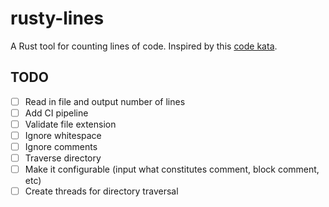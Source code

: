 # rusty-lines

A Rust tool for counting lines of code. Inspired by
this [code kata](http://codekata.com/kata/kata13-counting-code-lines/).

## TODO

- [ ] Read in file and output number of lines
- [ ] Add CI pipeline
- [ ] Validate file extension
- [ ] Ignore whitespace
- [ ] Ignore comments
- [ ] Traverse directory
- [ ] Make it configurable (input what constitutes comment, block comment, etc)
- [ ] Create threads for directory traversal
